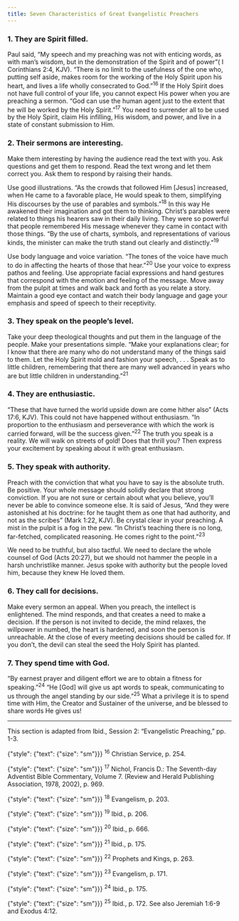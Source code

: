 ```yaml
---
title: Seven Characteristics of Great Evangelistic Preachers
---
```


### 1. They are Spirit filled.

Paul said, “My speech and my preaching was not with enticing words, as with man’s wisdom, but in the demonstration of the Spirit and of power”( I Corinthians 2:4, KJV). “There is no limit to the usefulness of the one who, putting self aside, makes room for the working of the Holy Spirit upon his heart, and lives a life wholly consecrated to God.”<sup>16</sup> If the Holy Spirit does not have full control of your life, you cannot expect His power when you are preaching a sermon. “God can use the human agent just to the extent that he will be worked by the Holy Spirit.”<sup>17</sup> You need to surrender all to be used by the Holy Spirit, claim His infilling, His wisdom, and power, and live in a state of constant submission to Him.

### 2. Their sermons are interesting.

Make them interesting by having the audience read the text with you. Ask questions and get them to respond. Read the text wrong and let them correct you. Ask them to respond by raising their hands.

Use good illustrations. “As the crowds that followed Him [Jesus] increased, when He came to a favorable place, He would speak to them, simplifying His discourses by the use of parables and symbols.”<sup>18</sup> In this way He awakened their imagination and got them to thinking. Christ’s parables were related to things his hearers saw in their daily living. They were so powerful that people remembered His message whenever they came in contact with those things. “By the use of charts, symbols, and representations of various kinds, the minister can make the truth stand out clearly and distinctly.”<sup>19</sup>

Use body language and voice variation. “The tones of the voice have much to do in affecting the hearts of those that hear.”<sup>20</sup> Use your voice to express pathos and feeling. Use appropriate facial expressions and hand gestures that correspond with the emotion and feeling of the message. Move away from the pulpit at times and walk back and forth as you relate a story. Maintain a good eye contact and watch their body language and gage your emphasis and speed of speech to their receptivity.

### 3. They speak on the people’s level.

Take your deep theological thoughts and put them in the language of the people. Make your presentations simple. “Make your explanations clear; for I know that there are many who do not understand many of the things said to them. Let the Holy Spirit mold and fashion your speech, . . . Speak as to little children, remembering that there are many well advanced in years who are but little children in understanding.”<sup>21</sup>

### 4. They are enthusiastic.

“These that have turned the world upside down are come hither also” (Acts 17:6, KJV). This could not have happened without enthusiasm. “In proportion to the enthusiasm and perseverance with which the work is carried forward, will be the success given.”<sup>22</sup> The truth you speak is a reality. We will walk on streets of gold! Does that thrill you? Then express your excitement by speaking about it with great enthusiasm.

### 5. They speak with authority.

Preach with the conviction that what you have to say is the absolute truth. Be positive. Your whole message should solidly declare that strong conviction. If you are not sure or certain about what you believe, you’ll never be able to convince someone else. It is said of Jesus, “And they were astonished at his doctrine: for he taught them as one that had authority, and not as the scribes” (Mark 1:22, KJV). Be crystal clear in your preaching. A mist in the pulpit is a fog in the pew. “In Christ’s teaching there is no long, far-fetched, complicated reasoning. He comes right to the point.”<sup>23</sup>

We need to be truthful, but also tactful. We need to declare the whole counsel of God (Acts 20:27), but we should not hammer the people in a harsh unchristlike manner. Jesus spoke with authority but the people loved him, because they knew He loved them.

### 6. They call for decisions.

Make every sermon an appeal. When you preach, the intellect is enlightened. The mind responds, and that creates a need to make a decision. If the person is not invited to decide, the mind relaxes, the willpower in numbed, the heart is hardened, and soon the person is unreachable. At the close of every meeting decisions should be called for. If you don’t, the devil can steal the seed the Holy Spirit has planted.

### 7. They spend time with God.

“By earnest prayer and diligent effort we are to obtain a fitness for speaking.”<sup>24</sup> “He [God] will give us apt words to speak, communicating to us through the angel standing by our side.”<sup>25</sup> What a privilege it is to spend time with Him, the Creator and Sustainer of the universe, and be blessed to share words He gives us!

---

This section is adapted from Ibid., Session 2: “Evangelistic Preaching,” pp. 1-3.

{"style": {"text": {"size": "sm"}}}
<sup>16</sup> Christian Service, p. 254.

{"style": {"text": {"size": "sm"}}}
<sup>17</sup> Nichol, Francis D.: The Seventh-day Adventist Bible Commentary, Volume 7. (Review and Herald Publishing Association, 1978, 2002), p. 969.

{"style": {"text": {"size": "sm"}}}
<sup>18</sup> Evangelism, p. 203.

{"style": {"text": {"size": "sm"}}}
<sup>19</sup> Ibid., p. 206.

{"style": {"text": {"size": "sm"}}}
<sup>20</sup> Ibid., p. 666.

{"style": {"text": {"size": "sm"}}}
<sup>21</sup> Ibid., p. 175.

{"style": {"text": {"size": "sm"}}}
<sup>22</sup> Prophets and Kings, p. 263.

{"style": {"text": {"size": "sm"}}}
<sup>23</sup> Evangelism, p. 171.

{"style": {"text": {"size": "sm"}}}
<sup>24</sup> Ibid., p. 175.

{"style": {"text": {"size": "sm"}}}
<sup>25</sup> Ibid., p. 172. See also Jeremiah 1:6-9 and Exodus 4:12.